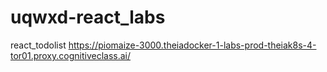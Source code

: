 # uqwxd-react_labs
react_todolist
https://piomaize-3000.theiadocker-1-labs-prod-theiak8s-4-tor01.proxy.cognitiveclass.ai/
